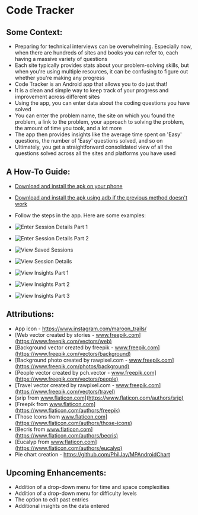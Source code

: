 # Code Tracker

## Some Context:
* Preparing for technical interviews can be overwhelming. Especially now, when there are hundreds of sites and books you can refer to, each having a massive variety of questions
* Each site typically provides stats about your problem-solving skills, but when you're using multiple resources, it can be confusing to figure out whether you're making any progress 
* Code Tracker is an Android app that allows you to do just that!
* It is a clean and simple way to keep track of your progress and improvement across different sites
* Using the app, you can enter data about the coding questions you have solved
* You can enter the problem name, the site on which you found the problem, a link to the problem, your approach to solving the problem, the amount of time you took, and a lot more 
* The app then provides insights like the average time spent on 'Easy' questions, the number of 'Easy' questions solved, and so on
* Ultimately, you get a straightforward consolidated view of all the questions solved across all the sites and platforms you have used

## A How-To Guide:
* [Download and install the apk on your phone](https://github.com/marymathews/code-tracker/blob/master/results/release_1.0_1_codetracker_2020121213.apk)
* [Download and install the apk using adb if the previous method doesn't work](https://developer.android.com/studio/command-line/adb#move)
* Follow the steps in the app. Here are some examples:


* ![Enter Session Details Part 1](https://github.com/marymathews/code-tracker/blob/master/results/enter_session_data_one.png)
* ![Enter Session Details Part 2](https://github.com/marymathews/code-tracker/blob/master/results/enter_session_data_two.png)
* ![View Saved Sessions](https://github.com/marymathews/code-tracker/blob/master/results/view_saved_sessions.png)
* ![View Session Details](https://github.com/marymathews/code-tracker/blob/master/results/view_session_details.png)
* ![View Insights Part 1](https://github.com/marymathews/code-tracker/blob/master/results/view_insights_one.png)
* ![View Insights Part 2](https://github.com/marymathews/code-tracker/blob/master/results/view_insights_two.png)
* ![View Insights Part 3](https://github.com/marymathews/code-tracker/blob/master/results/view_insights_three.png)

## Attributions:
* App icon - https://www.instagram.com/maroon_trails/
* [Web vector created by stories - www.freepik.com](https://www.freepik.com/vectors/web)
* [Background vector created by freepik - www.freepik.com](https://www.freepik.com/vectors/background)
* [Background photo created by rawpixel.com - www.freepik.com](https://www.freepik.com/photos/background)
* [People vector created by pch.vector - www.freepik.com](https://www.freepik.com/vectors/people)
* [Travel vector created by rawpixel.com - www.freepik.com](https://www.freepik.com/vectors/travel)
* [srip from www.flaticon.com](https://www.flaticon.com/authors/srip)
* [Freepik from www.flaticon.com](https://www.flaticon.com/authors/freepik)
* [Those Icons from www.flaticon.com](https://www.flaticon.com/authors/those-icons)
* [Becris from www.flaticon.com](https://www.flaticon.com/authors/becris)
* [Eucalyp from www.flaticon.com](https://www.flaticon.com/authors/eucalyp)
* Pie chart creation - https://github.com/PhilJay/MPAndroidChart

## Upcoming Enhancements: 
* Addition of a drop-down menu for time and space complexities
* Addition of a drop-down menu for difficulty levels
* The option to edit past entries
* Additional insights on the data entered
